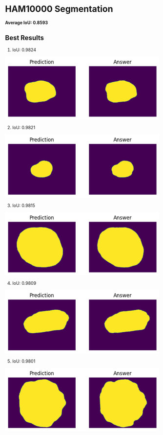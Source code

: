 # HAM10000 Segmentation

**Average IoU: 0.8593**


## Best Results

1. IoU: 0.9824

![best_1](/image/best_1.png)


2. IoU: 0.9821

![best_2](/image/best_2.png)


3. IoU: 0.9815

![best_3](/image/best_3.png)


4. IoU: 0.9809

![best_4](/image/best_4.png)


5. IoU: 0.9801

![best_5](/image/best_5.png)